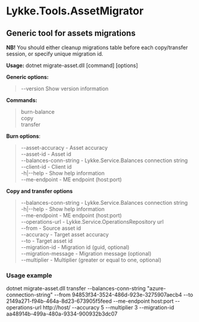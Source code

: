 # Lykke.Tools.AssetMigrator

## Generic tool for assets migrations

**NB!** You should either cleanup migrations table before each copy/transfer session, or specify unique migration id.

**Usage:** dotnet migrate-asset.dll [command] [options] 

**Generic options:**
> --version  Show version information

**Commands:**

> burn-balance      
> copy      
> transfer  

**Burn options**:

> --asset-accuracy - Asset accuracy  
> --asset-id - Asset id  
> --balances-conn-string - Lykke.Service.Balances connection string  
> --client-id - Client id  
> -h|--help - Show help information  
> --me-endpoint - ME endpoint (host:port)


**Copy and transfer options**

> --balances-conn-string - Lykke.Service.Balances connection string  
> -h|--help - Show help information  
> --me-endpoint - ME endpoint (host:port)  
> --operations-url - Lykke.Service.OperationsRepository url  
> --from - Source asset id  
> --accuracy - Target asset accuracy  
> --to - Target asset id  
> --migration-id - Migration id (guid, optional)  
> --migration-message - Migration message (optional)  
> --multiplier - Multiplier (greater or equal to one, optional)  

### Usage example

dotnet migrate-asset.dll transfer --balances-conn-string "azure-connection-string" --from 94853f34-3524-486d-923e-3275907aecb4 --to 2149a271-f94b-464a-8d23-673905f5feed --me-endpoint host:port --operations-url http://host/ --accuracy 5 --multiplier 3 --migration-id aa48914b-499a-480a-9334-900932b3dc07
